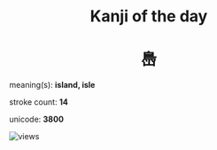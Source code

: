 <h1 align="center">Kanji of the day</h1>
<h1 align="center">㠀</h1>
<p align="left">meaning(s): <b>island, isle</b></p>
<p align="left">stroke count: <b>14</b></p>
<p align="left">unicode: <b>3800</b></p>
<p align="left"><img src="https://komarev.com/ghpvc/?username=tristanwagner-kanjioftheday&label=Views&color=0e75b6&style=flat" alt="views"/></p>
